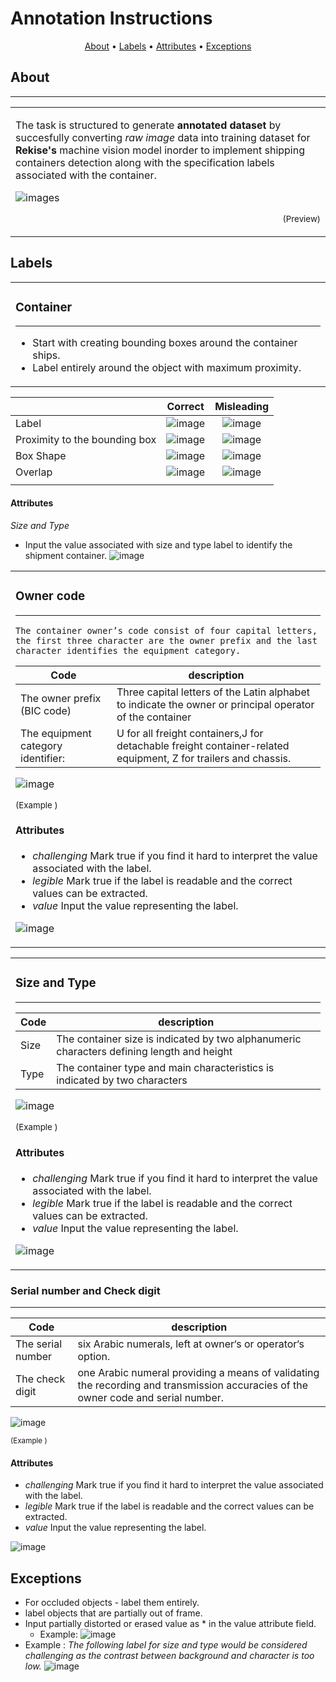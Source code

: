 # Annotation Instructions

<p align="center">
  <a href="#about">About</a> •
  <a href="#labels">Labels</a> •
  <a href="#attributes">Attributes</a> •
  <a href="#exceptions">Exceptions</a> 

   
  
</p>

## About
---

<table>
<tr>
<td>
 
The task is structured to generate **annotated dataset** by succesfully converting _raw image_ data into training dataset for **Rekise's** machine vision model inorder to implement shipping containers detection along with the specification labels associated with the container.

![images](https://drive.google.com/uc?export=view&id=1lj4Wo7g8CzQLu7xDwk43bVOppJjcfrfu)
<p align="right">
<sub>(Preview)</sub>
</p>

</td>
</tr>
</table>

## Labels
<table>
<td>

### Container
---

- Start with creating bounding boxes around the container ships.
- Label entirely around the object with maximum proximity.
   
   
</td>
</table>


|                            |        Correct     |   Misleading    |
| -------------------------- | :----------------: | :-------------: |
| Label  | ![image](https://drive.google.com/uc?export=view&id=1AU8KsLsd0HtgFLUc8-r3qdWrAUD0d30V)                 | ![image](https://drive.google.com/uc?export=view&id=1AvVvvw7GRVV-Wy_2sD4UPLfno9s1gnbJ)               |
|Proximity to the bounding box | ![image](https://drive.google.com/uc?export=view&id=1m4yvUbHYyNRlMK4W9LuU_zVPUwgkOM33)|  ![image](https://drive.google.com/uc?export=view&id=1rEp_YU4pUXtK9ur5M3wcsuxH0u60nX9o)        |
| Box Shape       |   ![image](https://drive.google.com/uc?export=view&id=1sCO-TK7hX9dt8_OE6KcoVjB6tAcwQ2tP)       |    ![image](https://drive.google.com/uc?export=view&id=1slQnpEKEa1VbI_6G1pxYKQxHDiVPlXED)              |
| Overlap  |  ![image](https://drive.google.com/uc?export=view&id=1_eZBF0mbpZWWL1RDQceWb30H7DyQWVUo)                |  ![image](https://drive.google.com/uc?export=view&id=19JB9FBr2CO4yx8s9Pu6WZpjDs66XcjdN)              |
|    |                  |                |

#### Attributes

*Size and Type*

- Input the value associated with size and type label to identify the shipment container.
![image](https://drive.google.com/uc?export=view&id=1DqP7uGYn7XWCi0EQIu2_75Gt1jW8PPo9)


<table>
<td>

### Owner code
---
    The container owner’s code consist of four capital letters, the first three character are the owner prefix and the last character identifies the equipment category.

Code                          |  description
----------------------------------|------------------------------------------------------------------------------------
The owner prefix (BIC code)  |  Three capital letters of the Latin alphabet to indicate the owner or principal operator of the container
The equipment category identifier: |  U for all freight containers,J for detachable freight container-related equipment, Z for trailers and chassis.

![image](https://drive.google.com/uc?export=view&id=1EqBUej8G_ufVOiJAHjy14zYllI3MA3jY)
<p align="left">
<sub>(Example )</sub>
</p>

#### Attributes

- *challenging*
  Mark true if you find it hard to interpret the value associated with the label.
- *legible*
  Mark true if the label is readable and the correct values can be extracted. 
- *value*
  Input the value representing the label.

![image](https://drive.google.com/uc?export=view&id=1dEhf8NnGxgdcCqTWpg9fcbPjM-uH7Zdd)

</td>
</table>

<table>
<td>

### Size and Type
---

Code                         |  description 
----------------------------------|------------------------------------------------------------------------------------
Size  |  The container size is indicated by two alphanumeric characters defining length and height
Type |  The container type and main characteristics is indicated by two characters

![image](https://drive.google.com/uc?export=view&id=1jUN0x6lgQ9gSY_LWfZ970O0pCw2KpGO9)
<p align="left">
<sub>(Example )</sub>
</p>

#### Attributes

- *challenging*
  Mark true if you find it hard to interpret the value associated with the label.
- *legible*
  Mark true if the label is readable and the correct values can be extracted. 
- *value*
  Input the value representing the label.

![image](https://drive.google.com/uc?export=view&id=18dnBuxLZ-uL71L_DnNpLyfzshprBT_HU)
   
</td>
</table>

### Serial number and Check digit
---

Code                         |  description 
----------------------------------|------------------------------------------------------------------------------------
The serial number  |  six Arabic numerals, left at owner‘s or operator‘s option.
The check digit |  one Arabic numeral providing a means of validating the recording and transmission accuracies of the owner code and serial number.

![image](https://drive.google.com/uc?export=view&id=1NaaYgcaS1j0pw0e6XxRKXmUWGkP2D_-s)
<p align="left">
<sub>(Example )</sub>
</p>

#### Attributes

- *challenging*
  Mark true if you find it hard to interpret the value associated with the label.
- *legible*
  Mark true if the label is readable and the correct values can be extracted. 
- *value*
  Input the value representing the label.

![image](https://drive.google.com/uc?export=view&id=1fDROEw-gKmkghHGiMfoqwyeOk1MZjw_i)

   
</td>
</table>

## Exceptions

- For occluded objects - label them entirely.
- label objects that are partially out of frame.
- Input partially distorted or erased value as * in the value attribute field.
  - Example:
  ![image](https://drive.google.com/uc?export=view&id=1-7E3a88jQ6i1yJ0UfrLFy7wNrgAf2xw9)
- Example :
  *The following label for size and type would be considered challenging as the contrast between background and character is too low.*
 ![image](https://drive.google.com/uc?export=view&id=17jMrgh7CXWdLKj_-0XRzlatAKF165Xif)
